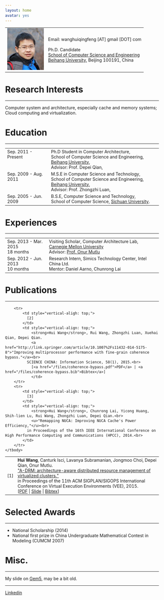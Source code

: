 ```yaml
---
layout: home
avatar: yes
---
```


<table border="0" cellpadding="2" cellspacing="10">
  <tbody>
    <tr>
      <td>
        <img style="width: 120px;" alt="huiwang" src="/files/huiwang.jpg">
      </td>
      <td>
Email: wanghuiqingfeng [AT] gmail [DOT] com<br/><br/>
Ph.D. Candidate<br/>
<a href="http://scse.buaa.edu.cn/">School of Computer Science and Engineering</a><br/>
<a href="http://ev.buaa.edu.cn/">Beihang University</a>, Beijing 100191, China
      </td>
    </tr>
  </tbody>
</table>

# Research Interests
---

Computer system and architecture, especially cache and memory systems; Cloud computing and virtualization.

# Education
---

<table style="text-align: left;" border="0">
    <tbody>
        <tr>
            <td style="vertical-align: top;">Sep. 2011 - Present</td>
            <td style="vertical-align: top;">Ph.D Student in Computer Architecture,<br>
            School of Computer Science and Engineering,
            <a href="http://ev.buaa.edu.cn/">Beihang University</a>, <br/>
            Advisor: Prof. Depei Qian,<br>
            </td>
        </tr>
        <tr>
            <td style="vertical-align: top;">Sep. 2009 - Aug. 2011</td>
            <td style="vertical-align: top;">M.S.E in Computer Science and Technology,<br>
            School of Computer Science and Engineering,
            <a href="http://ev.buaa.edu.cn/">Beihang University</a>, <br/>
            Advisor: Prof. Zhongzhi Luan,<br>
            </td>
        </tr>
        <tr>
            <td style="vertical-align: top;">Sep. 2005 - Jun. 2009</td>
            <td style="vertical-align: top;">B.S.E, Computer Science and Technology,<br>
            School of Computer Science, 
            <a href="http://www.scu.edu.cn/en/">Sichuan University</a>.<br/>
            </td>
        </tr>
    </tbody>
</table>

# Experiences
---
<table style="text-align: left;" border="0">
    <tbody>
        <tr>
            <td style="vertical-align: top;">Sep. 2013 - Mar. 2015<br>18 months</td>
            <td style="vertical-align: top;">Visiting Scholar, Computer Architecture Lab, <a href="http://cmu.edu">Carnegie Mellon University</a><br>
            Advisor: <a href="http://users.ece.cmu.edu/~omutlu">Prof. Onur Mutlu</a></td>
        </tr>
        <tr>
            <td style="vertical-align: top;">Sep. 2012 - Jun. 2013<br>10 months</td>
            <td style="vertical-align: top;">Research Intern, Simics Technology Center, Intel China Ltd.<br>
            Mentor: Daniel Aarno, Chunrong Lai</td>
        </tr>
    </tbody>
</table>

# Publications
---
<table style="text-align: left;" border="0">
    <tbody>
        <tr>
            <td style="vertical-aligh: top;">
              [1]
            </td>
            <td style="vertical-align: top;">
            	<strong>Hui Wang</strong>, Canturk Isci, Lavanya Subramanian, Jongmoo Choi, Depei Qian, Onur Mutlu.<br>
            	<a href="http://dl.acm.org/citation.cfm?id=2731202">"A-DRM: architecture-aware distributed resource management of virtualized clusters."</a><br>
              in Proceedings of the 11th ACM SIGPLAN/SIGOPS International Conference on Virtual Execution Environments (VEE), 2015.<br>
		[<a href="/files/adrm-vee2015.pdf">PDF</a> | <a href="/files/adrm-vee2015.pptx">Slide</a> | <a href="/files/adrm-vee2015.bib">Bibtex</a>]
            </td>
        </tr>

        <tr>
            <td style="vertical-aligh: top;">
              [2]
            </td>
            <td style="vertical-align: top;">
            	<strong>Hui Wang</strong>, Rui Wang, Zhongzhi Luan, Xuehai Qian, Depei Qian. 
            	<a href="http://link.springer.com/article/10.1007%2Fs11432-014-5175-8">"Improving multiprocessor performance with fine-grain coherence bypass."</a><br>
              SCIENCE CHINA: Information Science, 58(1), 2015.<br>
            	[<a href="/files/coherence-bypass.pdf">PDF</a> | <a href="/files/coherence-bypass.bib">Bibtex</a>]
            	</td>
        </tr>
        <tr>
            <td style="vertical-aligh: top;">
              [3]
            </td>
            <td style="vertical-align: top;">
            	<strong>Hui Wang</strong>, Chunrong Lai, Yicong Huang, Shih-lien Lu, Rui Wang, Zhongzhi Luan, Depei Qian.<br>
            	<u>"Remapping NUCA: Improving NUCA Cache's Power Efficiency,"</u><br>
              in Proceedings of the 16th IEEE International Conference on High Performance Computing and Communications (HPCC), 2014.<br>
            </td>
        </tr>
    </tbody>
</table>

# Selected Awards
---
* National Scholarship (2014)
* National first prize in China Undergraduate Mathematical Contest in Modeling (CUMCM 2007) 

# Misc.
---
My slide on <a href="/files/gem5_guide.pptx">Gem5</a>, may be a bit old.

***************************
[Linkedin](http://www.linkedin.com/in/thinkwh)


